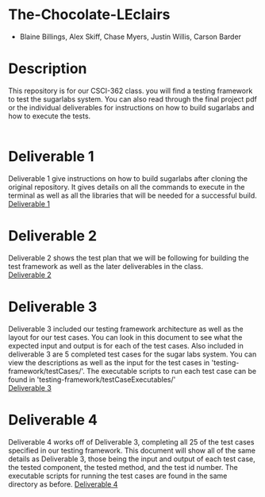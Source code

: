 # The-Chocolate-LEclairs
- Blaine Billings, Alex Skiff, Chase Myers, Justin Willis, Carson Barder

# Description
This repository is for our CSCI-362 class. you will find a testing framework to test the sugarlabs system.
 You can also read through the final project pdf or the individual deliverables for instructions on how to 
 build sugarlabs and how to execute the tests.<br><br>

# Deliverable 1
Deliverable 1 give instructions on how to build sugarlabs after cloning the original repository. It gives details on all the commands
to execute in the terminal as well as all the libraries that will be needed for a successful build. <br>
[Deliverable 1](https://github.com/csci-362-fall-2018-01/The-Chocolate-LEclairs/blob/master/The-Cholocate-LEclercs_Deliverable1.pdf)

# Deliverable 2
Deliverable 2 shows the test plan that we will be following for building the test framework as well as the later deliverables in the class. <br>
[Deliverable 2](https://github.com/csci-362-fall-2018-01/The-Chocolate-LEclairs/blob/master/The-Cholocate-LEclercs_Deliverable2.pdf)

# Deliverable 3
Deliverable 3 included our testing framework architecture as well as the layout for our test cases. You can look in this document to 
see what the expected input and output is for each of the test cases. Also included in deliverable 3 are 5 completed test cases for
the sugar labs system. You can view the descriptions as well as the input for the test cases in 'testing-framework/testCases/'.
The executable scripts to run each test case can be found in 'testing-framework/testCaseExecutables/'<br>
[Deliverable 3](https://github.com/csci-362-fall-2018-01/The-Chocolate-LEclairs/blob/master/The-Cholocate-LEclercs_Deliverable3.pdf)

# Deliverable 4
Deliverable 4 works off of Deliverable 3, completing all 25 of the test cases specified in our testing framework. This document will show all of the same details as Deliverable 3, those being the input and output of each test case, the tested component, the tested method, and the test id number. The executable scripts for running the test cases are found in the same directory as before.
[Deliverable 4](https://github.com/csci-362-fall-2018-01/The-Chocolate-LEclairs/blob/master/The-Chocolate-LEclercs_Deliverable4.pdf)
